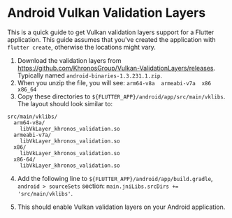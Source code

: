 # Android Vulkan Validation Layers

This is a quick guide to get Vulkan validation layers support for a Flutter application. This guide assumes that you've created the application with `flutter create`, otherwise the locations might vary.

1. Download the validation layers from https://github.com/KhronosGroup/Vulkan-ValidationLayers/releases. Typically named `android-binaries-1.3.231.1.zip`.
2. When you unzip the file, you will see: `arm64-v8a  armeabi-v7a  x86  x86_64`
3. Copy these directories to `${FLUTTER_APP}/android/app/src/main/vklibs`. The layout should look similar to:

```
src/main/vklibs/
  arm64-v8a/
    libVkLayer_khronos_validation.so
  armeabi-v7a/
    libVkLayer_khronos_validation.so
  x86/
    libVkLayer_khronos_validation.so
  x86-64/
    libVkLayer_khronos_validation.so
```

4. Add the following line to `${FLUTTER_APP}/android/app/build.gradle`, `android > sourceSets` section: `main.jniLibs.srcDirs += 'src/main/vklibs'`.

5. This should enable Vulkan validation layers on your Android application.
